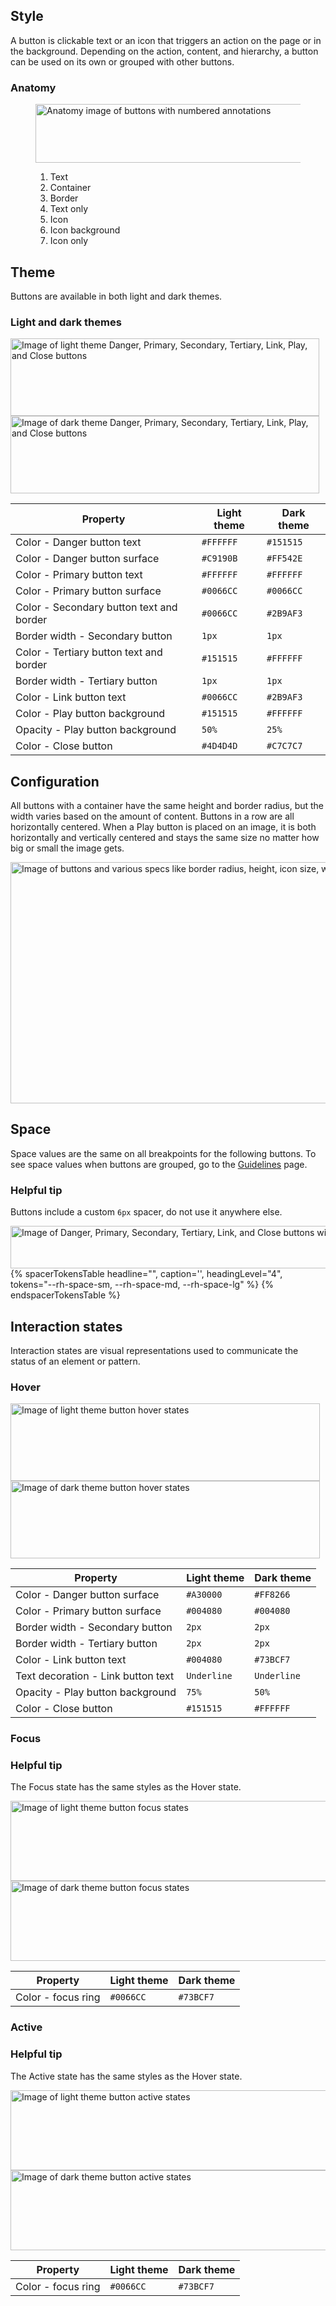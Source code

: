 ## Style

A button is clickable text or an icon that triggers an action on the page or in 
the background. Depending on the action, content, and hierarchy, a button can be 
used on its own or grouped with other buttons.

### Anatomy

<figure>
  <uxdot-example width-adjustment="428px">
    <img src="../button-anatomy.png"
        alt="Anatomy image of buttons with numbered annotations"
        width="428"
        height="94">
  </uxdot-example>
  <figcaption>
    <ol>
      <li>Text</li>
      <li>Container</li>
      <li>Border</li>
      <li>Text only</li>
      <li>Icon</li>
      <li>Icon background</li>
      <li>Icon only</li>
    </ol>
  </figcaption>
</figure>

## Theme

Buttons are available in both light and dark themes.

### Light and dark themes

<uxdot-example width-adjustment="494px">
  <img src="../button-theme-light.png"
        alt="Image of light theme Danger, Primary, Secondary, Tertiary, Link, Play, and Close buttons"
        width="494"
        height="124">
</uxdot-example>

<uxdot-example color-palette="darkest" width-adjustment="494px">
  <img src="../button-theme-dark.png"
        alt="Image of dark theme Danger, Primary, Secondary, Tertiary, Link, Play, and Close buttons"
        width="494"
        height="124">
</uxdot-example>

<rh-table>
  <table>
    <thead>
      <tr>
        <th scope="col" data-label="Property">Property</th>
        <th scope="col" data-label="Light theme">Light theme</th>
        <th scope="col" data-label="Dark theme">Dark theme</th>
      </tr>
    </thead>
    <tbody>
      <tr>
        <td data-label="Property">Color - Danger button text</td>
        <td data-label="Light theme"><code>#FFFFFF</code></td>
        <td data-label="Dark theme"><code>#151515</code></td>
      </tr>
      <tr>
        <td data-label="Property">Color - Danger button surface</td>
        <td data-label="Light theme"><code>#C9190B</code></td>
        <td data-label="Dark theme"><code>#FF542E</code></td>
      </tr>
      <tr>
        <td data-label="Property">Color - Primary button text</td>
        <td data-label="Light theme"><code>#FFFFFF</code></td>
        <td data-label="Dark theme"><code>#FFFFFF</code></td>
      </tr>
      <tr>
        <td data-label="Property">Color - Primary button surface</td>
        <td data-label="Light theme"><code>#0066CC</code></td>
        <td data-label="Dark theme"><code>#0066CC</code></td>
      </tr>
      <tr>
        <td data-label="Property">Color - Secondary button text and border</td>
        <td data-label="Light theme"><code>#0066CC</code></td>
        <td data-label="Dark theme"><code>#2B9AF3</code></td>
      </tr>
      <tr>
        <td data-label="Property">Border width - Secondary button</td>
        <td data-label="Light theme"><code>1px</code></td>
        <td data-label="Dark theme"><code>1px</code></td>
      </tr>
      <tr>
        <td data-label="Property">Color - Tertiary button text and border</td>
        <td data-label="Light theme"><code>#151515</code></td>
        <td data-label="Dark theme"><code>#FFFFFF</code></td>
      </tr>
      <tr>
        <td data-label="Property">Border width - Tertiary button</td>
        <td data-label="Light theme"><code>1px</code></td>
        <td data-label="Dark theme"><code>1px</code></td>
      </tr>
      <tr>
        <td data-label="Property">Color - Link button text</td>
        <td data-label="Light theme"><code>#0066CC</code></td>
        <td data-label="Dark theme"><code>#2B9AF3</code></td>
      </tr>
      <tr>
        <td data-label="Property">Color - Play button background</td>
        <td data-label="Light theme"><code>#151515</code></td>
        <td data-label="Dark theme"><code>#FFFFFF</code></td>
      </tr>
      <tr>
        <td data-label="Property">Opacity - Play button background</td>
        <td data-label="Light theme"><code>50%</code></td>
        <td data-label="Dark theme"><code>25%</code></td>
      </tr>
      <tr>
        <td data-label="Property">Color - Close button</td>
        <td data-label="Light theme"><code>#4D4D4D</code></td>
        <td data-label="Dark theme"><code>#C7C7C7</code></td>
      </tr>
    </tbody>
  </table>
</rh-table>
    
## Configuration

All buttons with a container have the same height and border radius, but the 
width varies based on the amount of content. Buttons in a row are all 
horizontally centered. When a Play button is placed on an image, it is both 
horizontally and vertically centered and stays the same size no matter how big 
or small the image gets.

<uxdot-example width-adjustment="818px">
  <img src="../button-configuration.png"
        alt="Image of buttons and various specs like border radius, height, icon size, width, alignment, placement, and more"
        width="818"
        height="386">
</uxdot-example>

## Space

Space values are the same on all breakpoints for the following buttons. To see 
space values when buttons are grouped, go to the [Guidelines](./guidelines) page.

<rh-alert state="info">
  <h3 slot="header">Helpful tip</h3>
  <p>Buttons include a custom <code>6px</code> spacer, do not use it anywhere else.</p>
</rh-alert>

<uxdot-example width-adjustment="721px">
  <img src="../button-space.png"
        alt="Image of Danger, Primary, Secondary, Tertiary, Link, and Close buttons with spacing values in between"
        width="721"
        height="68">
</uxdot-example>

<rh-table>
{% spacerTokensTable 
  headline="",
  caption='',
  headingLevel="4",
  tokens="--rh-space-sm, --rh-space-md, --rh-space-lg" %}
{% endspacerTokensTable %}
</rh-table>

## Interaction states

Interaction states are visual representations used to communicate the status of 
an element or pattern.

### Hover

<uxdot-example width-adjustment="495px">
  <img src="../button-interaction-state-hover-theme-light.png"
        alt="Image of light theme button hover states"
        width="495"
        height="124">
</uxdot-example>

<uxdot-example color-palette="darkest" width-adjustment="495px">
  <img src="../button-interaction-state-hover-theme-dark.png"
        alt="Image of dark theme button hover states"
        width="495"
        height="124">
</uxdot-example>

<rh-table>
  <table>
    <thead>
      <tr>
        <th scope="col" data-label="Property">Property</th>
        <th scope="col" data-label="Light theme">Light theme</th>
        <th scope="col" data-label="Dark theme">Dark theme</th>
      </tr>
    </thead>
    <tbody>
      <tr>
        <td data-label="Property">Color - Danger button surface</td>
        <td data-label="Light theme"><code>#A30000</code></td>
        <td data-label="Dark theme"><code>#FF8266</code></td>
      </tr>
      <tr>
        <td data-label="Property">Color - Primary button surface</td>
        <td data-label="Light theme"><code>#004080</code></td>
        <td data-label="Dark theme"><code>#004080</code></td>
      </tr>
      <tr>
        <td data-label="Property">Border width - Secondary button</td>
        <td data-label="Light theme"><code>2px</code></td>
        <td data-label="Dark theme"><code>2px</code></td>
      </tr>
      <tr>
        <td data-label="Property">Border width - Tertiary button</td>
        <td data-label="Light theme"><code>2px</code></td>
        <td data-label="Dark theme"><code>2px</code></td>
      </tr>
      <tr>
        <td data-label="Property">Color - Link button text</td>
        <td data-label="Light theme"><code>#004080</code></td>
        <td data-label="Dark theme"><code>#73BCF7</code></td>
      </tr>
      <tr>
        <td data-label="Property">Text decoration - Link button text</td>
        <td data-label="Light theme"><code>Underline</code></td>
        <td data-label="Dark theme"><code>Underline</code></td>
      </tr>
      <tr>
        <td data-label="Property">Opacity - Play button background</td>
        <td data-label="Light theme"><code>75%</code></td>
        <td data-label="Dark theme"><code>50%</code></td>
      </tr>
      <tr>
        <td data-label="Property">Color - Close button</td>
        <td data-label="Light theme"><code>#151515</code></td>
        <td data-label="Dark theme"><code>#FFFFFF</code></td>
      </tr>
    </tbody>
  </table>
</rh-table>

### Focus

<rh-alert state="info">
  <h3 slot="header">Helpful tip</h3>
  <p>The Focus state has the same styles as the Hover state.</p>
</rh-alert>

<uxdot-example width-adjustment="530px">
  <img src="../button-interaction-state-focus-theme-light.png"
        alt="Image of light theme button focus states"
        width="530"
        height="128">
</uxdot-example>

<uxdot-example color-palette="darkest" width-adjustment="530px">
  <img src="../button-interaction-state-focus-theme-dark.png"
        alt="Image of dark theme button focus states"
        width="530"
        height="128">
</uxdot-example>


<rh-table>
  <table>
    <thead>
      <tr>
        <th scope="col" data-label="Property">Property</th>
        <th scope="col" data-label="Light theme">Light theme</th>
        <th scope="col" data-label="Dark theme">Dark theme</th>
      </tr>
    </thead>
    <tbody>
      <tr>
        <td data-label="Property">Color - focus ring</td>
        <td data-label="Light theme"><code>#0066CC</code></td>
        <td data-label="Dark theme"><code>#73BCF7</code></td>
      </tr>
    </tbody>
  </table>
</rh-table>

### Active

<rh-alert state="info">
  <h3 slot="header">Helpful tip</h3>
  <p>The Active state has the same styles as the Hover state.</p>
</rh-alert>

<uxdot-example width-adjustment="530px">
  <img src="../button-interaction-state-active-theme-light.png"
        alt="Image of light theme button active states"
        width="530"
        height="128">
</uxdot-example>

<uxdot-example color-palette="darkest" width-adjustment="530px">
  <img src="../button-interaction-state-active-theme-dark.png"
        alt="Image of dark theme button active states"
        width="530"
        height="128">
</uxdot-example>

<rh-table>
  <table>
    <thead>
      <tr>
        <th scope="col" data-label="Property">Property</th>
        <th scope="col" data-label="Light theme">Light theme</th>
        <th scope="col" data-label="Dark theme">Dark theme</th>
      </tr>
    </thead>
    <tbody>
      <tr>
        <td data-label="Property"> Color - focus ring </td>
        <td data-label="Light theme"><code>#0066CC</code></td>
        <td data-label="Dark theme"><code>#73BCF7</code></td>
      </tr>
    </tbody>
  </table>
</rh-table>